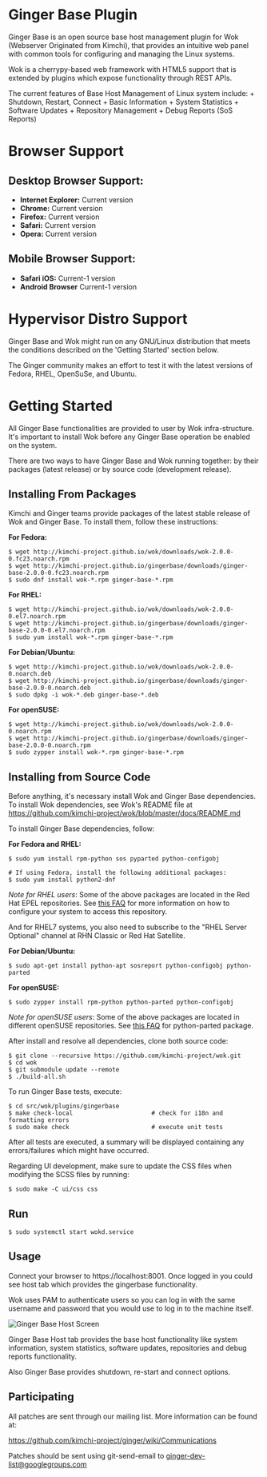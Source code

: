 Ginger Base Plugin
==============

Ginger Base is an open source base host management plugin for Wok
(Webserver Originated from Kimchi), that provides an intuitive web panel with
common tools for configuring and managing the Linux systems.

Wok is a cherrypy-based web framework with HTML5 support that is extended by
plugins which expose functionality through REST APIs.

The current features of Base Host Management of Linux system include:
    + Shutdown, Restart, Connect
    + Basic Information
    + System Statistics
    + Software Updates
    + Repository Management
    + Debug Reports (SoS Reports)

Browser Support
===============

Desktop Browser Support:
-----------------------
* **Internet Explorer:** Current version
* **Chrome:** Current version
* **Firefox:** Current version
* **Safari:** Current version
* **Opera:** Current version

Mobile Browser Support:
-----------------------
* **Safari iOS:** Current-1 version
* **Android Browser** Current-1 version

Hypervisor Distro Support
=========================

Ginger Base and Wok might run on any GNU/Linux distribution that meets the
conditions described on the 'Getting Started' section below.

The Ginger community makes an effort to test it with the latest versions of
Fedora, RHEL, OpenSuSe, and Ubuntu.

Getting Started
===============

All Ginger Base functionalities are provided to user by Wok infra-structure.
It's important to install Wok before any Ginger Base operation be enabled on
the system.

There are two ways to have Ginger Base and Wok running together: by their
packages (latest release) or by source code (development release).

Installing From Packages
------------------------

Kimchi and Ginger teams provide packages of the latest stable release of Wok
and Ginger Base. To install them, follow these instructions:

**For Fedora:**

```
$ wget http://kimchi-project.github.io/wok/downloads/wok-2.0.0-0.fc23.noarch.rpm
$ wget http://kimchi-project.github.io/gingerbase/downloads/ginger-base-2.0.0-0.fc23.noarch.rpm
$ sudo dnf install wok-*.rpm ginger-base-*.rpm
```

**For RHEL:**

```
$ wget http://kimchi-project.github.io/wok/downloads/wok-2.0.0-0.el7.noarch.rpm
$ wget http://kimchi-project.github.io/gingerbase/downloads/ginger-base-2.0.0-0.el7.noarch.rpm
$ sudo yum install wok-*.rpm ginger-base-*.rpm
```

**For Debian/Ubuntu:**

```
$ wget http://kimchi-project.github.io/wok/downloads/wok-2.0.0-0.noarch.deb
$ wget http://kimchi-project.github.io/gingerbase/downloads/ginger-base-2.0.0-0.noarch.deb
$ sudo dpkg -i wok-*.deb ginger-base-*.deb
```

**For openSUSE:**

```
$ wget http://kimchi-project.github.io/wok/downloads/wok-2.0.0-0.noarch.rpm
$ wget http://kimchi-project.github.io/gingerbase/downloads/ginger-base-2.0.0-0.noarch.rpm
$ sudo zypper install wok-*.rpm ginger-base-*.rpm
```

Installing from Source Code
---------------------------

Before anything, it's necessary install Wok and Ginger Base dependencies. To
install Wok dependencies, see Wok's README file at
https://github.com/kimchi-project/wok/blob/master/docs/README.md

To install Ginger Base dependencies, follow:

**For Fedora and RHEL:**

    $ sudo yum install rpm-python sos pyparted python-configobj

    # If using Fedora, install the following additional packages:
    $ sudo yum install python2-dnf

*Note for RHEL users*: Some of the above packages are located in the Red Hat
EPEL repositories.  See
[this FAQ](http://fedoraproject.org/wiki/EPEL#How_can_I_use_these_extra_packages.3F)
for more information on how to configure your system to access this repository.

And for RHEL7 systems, you also need to subscribe to the "RHEL Server Optional"
channel at RHN Classic or Red Hat Satellite.

**For Debian/Ubuntu:**

    $ sudo apt-get install python-apt sosreport python-configobj python-parted

**For openSUSE:**

    $ sudo zypper install rpm-python python-parted python-configobj

*Note for openSUSE users*: Some of the above packages are located in different
openSUSE repositories. See
[this FAQ](http://software.opensuse.org/download.html?project=home%3AGRNET%3Asynnefo&package=python-parted) for
python-parted package.

After install and resolve all dependencies, clone both source code:

```
$ git clone --recursive https://github.com/kimchi-project/wok.git
$ cd wok
$ git submodule update --remote
$ ./build-all.sh
```

To run Ginger Base tests, execute:

```
$ cd src/wok/plugins/gingerbase
$ make check-local                      # check for i18n and formatting errors
$ sudo make check                       # execute unit tests
```

After all tests are executed, a summary will be displayed containing any
errors/failures which might have occurred.

Regarding UI development, make sure to update the CSS files when modifying the
SCSS files by running:

    $ sudo make -C ui/css css


Run
---

    $ sudo systemctl start wokd.service


Usage
-----

Connect your browser to https://localhost:8001.
Once logged in you could see host tab which provides the gingerbase functionality.

Wok uses PAM to authenticate users so you can log in with the same username
and password that you would use to log in to the machine itself.

![Ginger Base Host Screen](docs/gingerbase-host-tab.png)

Ginger Base Host tab provides the base host functionality like system information,
 system statistics, software updates, repositories and debug reports functionality.

Also Ginger Base provides shutdown, re-start and connect options.

Participating
-------------

All patches are sent through our mailing list.  More information can be found at:

https://github.com/kimchi-project/ginger/wiki/Communications

Patches should be sent using git-send-email to ginger-dev-list@googlegroups.com
